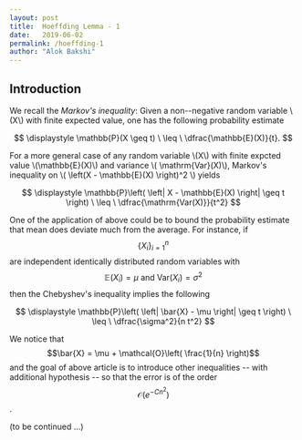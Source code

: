 ```yaml
---
layout: post
title:  Hoeffding Lemma - 1
date:   2019-06-02 
permalink: /hoeffding-1
author: "Alok Bakshi"
---
```


## Introduction
We recall the *Markov's inequality*: Given a non--negative random variable \\(X\\) with finite expected value, one has the following probability estimate

$$
\displaystyle \mathbb{P}(X \geq t) \ \leq \ \dfrac{\mathbb{E}(X)}{t}.
$$

For a more general case of any random variable \\(X\\) with finite expcted value \\(\mathbb{E}(X)\\) and variance \\( \mathrm{Var}(X)\\), Markov's inequality on \\( \left(X - \mathbb{E}(X) \right)^2 \\) yields

$$
\displaystyle \mathbb{P}\left( \left| X - \mathbb{E}(X) \right| \geq t \right) \ \leq \ \dfrac{\mathrm{Var(X)}}{t^2}
$$

One of the application of above could be to bound the probability estimate that mean does deviate much from the average. For instance, if $$ \left\{ X_i \right\}_{i=1}^n $$ are independent identically distributed random variables with $$ \mathbb{E}(X_i) = \mu \mbox{ and } \mathrm{Var}(X_i) = \sigma^2 $$ then the Chebyshev's inequality implies the following

$$
\displaystyle \mathbb{P}\left( \left| \bar{X} - \mu \right| \geq t \right) \ \leq \ \dfrac{\sigma^2}{n t^2}
$$

We notice that $$\bar{X} = \mu + \mathcal{O}\left( \frac{1}{n} \right)$$ and the goal of above article is to introduce other inequalities -- with additional hypothesis -- so that the error is of the order $$ \mathcal{O}(e^{ - C n^2 }) $$.

(to be continued ...)